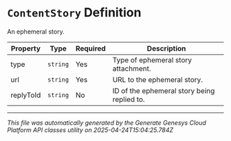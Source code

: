 # `ContentStory` Definition

An ephemeral story.

| Property | Type | Required | Description |
|----------|------|----------|-------------|
| type | `string` | Yes | Type of ephemeral story attachment. |
| url | `string` | Yes | URL to the ephemeral story. |
| replyToId | `string` | No | ID of the ephemeral story being replied to. |

---

*This file was automatically generated by the Generate Genesys Cloud Platform API classes utility on 2025-04-24T15:04:25.784Z*